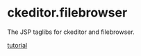 ckeditor.filebrowser
====================

The JSP taglibs for ckeditor and filebrowser.

[tutorial](http://siberhus.com/2013/04/ckeditor-filebrowser/)
